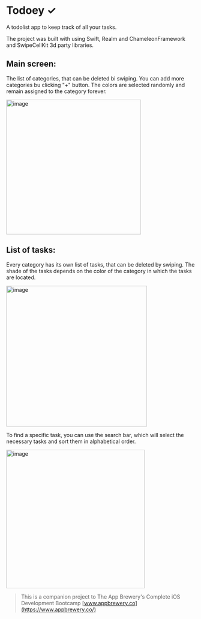 
# Todoey ✓


A todolist app to keep track of all your tasks.

The project was built with using Swift, Realm and ChameleonFramework and SwipeCellKit 3d party libraries. 

## Main screen: 

The list of categories, that can be deleted bi swiping. You can add more categories bu clicking "+" button. The colors are selected randomly and remain assigned to the category forever.

<img width="359" alt="image" src="https://user-images.githubusercontent.com/106089460/193240693-b2220566-4c94-4c8a-bfc7-cf57e4cf3740.png">



## List of tasks: 

Every category has its own list of tasks, that can be deleted by swiping. The shade of the tasks depends on the color of the category in which the tasks are located. 

<img width="375" alt="image" src="https://user-images.githubusercontent.com/106089460/193240934-29ca96de-1eaa-4715-a1b7-c4f7ebf347ec.png">


To find a specific task, you can use the search bar, which will select the necessary tasks and sort them in alphabetical order.

<img width="369" alt="image" src="https://user-images.githubusercontent.com/106089460/193240905-ebdde2c6-0814-4c9d-b52f-0f58c89cf3d6.png">


>This is a companion project to The App Brewery's Complete iOS Development Bootcamp [www.appbrewery.co](https://www.appbrewery.co/)



